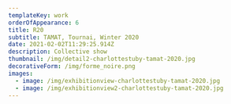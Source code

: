 ```yaml
---
templateKey: work
orderOfAppearance: 6
title: R20
subtitle: TAMAT, Tournai, Winter 2020
date: 2021-02-02T11:29:25.914Z
description: Collective show
thumbnail: /img/detail2-charlottestuby-tamat-2020.jpg
decorativeForm: /img/forme_noire.png
images:
  - image: /img/exhibitionview-charlottestuby-tamat-2020.jpg
  - image: /img/exhibitionview2-charlottestuby-tamat-2020.jpg
---
```

